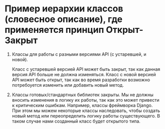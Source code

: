 # Пример иерархии классов (словесное описание), где применяется принцип Открыт-Закрыт

1) Классы для работы с разными версиями API (с устаревшей, и новой).

    Класс с устаревшей версией API может быть закрыт, так как данная версия API больше не должна изменяться.
    Класс с новой версией API может быть открыт, так как во время разработки возможно потребоуется изменить или добавить новый метод.

2) Классы готовых/стандартных библиотек закрыты. Мы не должны вносить изменения в логику их работы, так как это может привести к критическим ошибкам. Например, классы фреймворка Django. При этом мы можем некоторые классы наследовать, чтобы создать новый метод или переопределить логику работы существующего. В таком случае нами созданный класс будет открытого типа.
